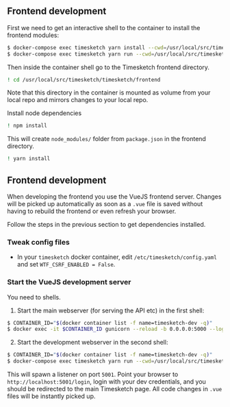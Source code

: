 ## Frontend development

First we need to get an interactive shell to the container to install the frontend modules:

```bash
$ docker-compose exec timesketch yarn install --cwd=/usr/local/src/timesketch/timesketch/frontend
$ docker-compose exec timesketch yarn run --cwd=/usr/local/src/timesketch/timesketch/frontend build --mode development --watch
```

Then inside the container shell go to the Timesketch frontend directory.

```bash
! cd /usr/local/src/timesketch/timesketch/frontend
```

Note that this directory in the container is mounted as volume from your local repo and mirrors changes to your local repo.

Install node dependencies

```bash
! npm install
```

This will create `node_modules/` folder from `package.json` in the frontend directory.

```bash
! yarn install
```

## Frontend development

When developing the frontend you use the VueJS frontend server. Changes will be picked up automatically
as soon as a `.vue` file is saved without having to rebuild the frontend or even refresh your browser.

Follow the steps in the previous section to get dependencies installed.

### Tweak config files

* In your `timesketch` docker container, edit `/etc/timesketch/config.yaml` and set `WTF_CSRF_ENABLED = False`.

### Start the VueJS development server

You need to shells.

1. Start the main webserver (for serving the API etc) in the first shell:
```bash
$ CONTAINER_ID="$(docker container list -f name=timesketch-dev -q)"
$ docker exec -it $CONTAINER_ID gunicorn --reload -b 0.0.0.0:5000 --log-file - --timeout 600 -c /usr/local/src/timesketch/data/gunicorn_config.py timesketch.wsgi:application 
```

2. Start the development webserver in the second shell:
```bash
$ CONTAINER_ID="$(docker container list -f name=timesketch-dev -q)"
$ docker-compose exec timesketch yarn run --cwd=/usr/local/src/timesketch/timesketch/frontend serve
```

This will spawn a listener on port `5001`. Point your browser to `http://localhost:5001/login`, login with your
dev credentials, and you should be redirected to the main Timesketch page. All code changes in `.vue` files will
be instantly picked up.
